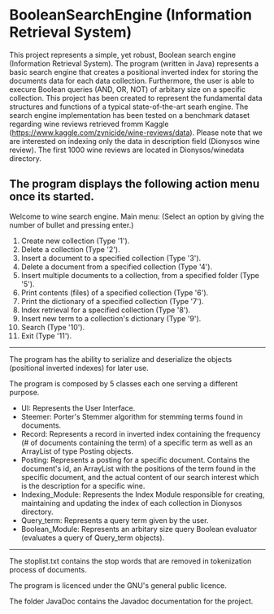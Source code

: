 # BooleanSearchEngine (Information Retrieval System)
This project represents a simple, yet robust, Boolean search engine (Information Retrieval System). The program (written in Java) represents a basic search engine that creates a positional inverted index for storing the documents data for each data collection. Furthermore, the user is able to execure Boolean queries (AND, OR, NOT) of arbitary size on a specific collection. This project has been created to represent the fundamental data structures and functions of a typical state-of-the-art searh engine. The search engine implementation has been tested on a benchmark dataset regarding wine reviews retrieved fromm Kaggle (https://www.kaggle.com/zynicide/wine-reviews/data). Please note that we are interested on indexing only the data in description field (Dionysos wine review). The first 1000 wine reviews are located in Dionysos/winedata directory.

The program displays the following action menu once its started.
---------------------------------------------------------------------------------

Welcome to wine search engine.
Main menu: (Select an option by giving the number of bullet and pressing enter.)
1. Create new collection (Type '1').
2. Delete a collection (Type '2').
3. Insert a document to a specified collection (Type '3').
4. Delete a document from a specified collection (Type '4').
5. Insert multiple documents to a collection, from a specified folder (Type '5').
6. Print contents (files) of a specified collection (Type '6').
7. Print the dictionary of a specified collection (Type '7').
8. Index retrieval for a specified collection (Type '8').
9. Insert new term to a collection's dictionary (Type '9').
10. Search (Type '10').
11. Exit (Type '11').
---------------------------------------------------------------------------------
The program has the ability to serialize and deserialize the objects (positional inverted indexes) for later use.

The program is composed by 5 classes each one serving a different purpose.
- UI: Represents the User Interface.
- Steemer: Porter's Stemmer algorithm for stemming terms found in documents.
- Record: Represents a record in inverted index containing the frequency (# of documents containing the term) of a specific term as well as an ArrayList of type Posting objects.
- Posting: Represents a posting for a specific document. Contains the document's id, an ArrayList with the positions of the term found in the specific document, and the actual content of our search interest which is the description for a specific wine. 
- Indexing_Module: Represents the Index Module responsible for creating, maintaining and updating the index of each collection in Dionysos directory.
- Query_term: Represents a query term given by the user.
- Boolean_Module: Represents an arbitary size query Boolean evaluator (evaluates a query of Query_term objects).
---------------------------------------------------------------------------------
The stoplist.txt contains the stop words that are removed in tokenization process of documents.

The program is licenced under the GNU's general public licence.

The folder JavaDoc contains the Javadoc documentation for the project.

